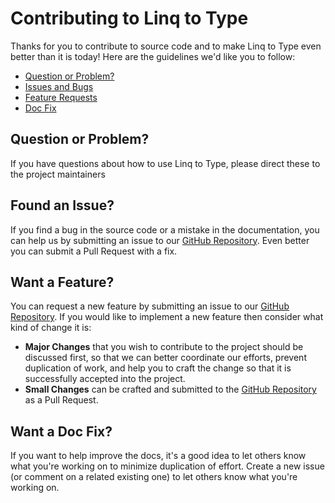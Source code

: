 # Contributing to Linq to Type

Thanks for you to contribute to source code and to make Linq to Type even better than it is today! Here are the guidelines we'd like you to follow:

  - [Question or Problem?](#question)
  - [Issues and Bugs](#issue)
  - [Feature Requests](#feature)
  - [Doc Fix](#docs)

## <a name="question"></a> Question or Problem?
If you have questions about how to use Linq to Type, please direct these to the project maintainers

## <a name="issue"></a> Found an Issue?

If you find a bug in the source code or a mistake in the documentation, you can help us by
submitting an issue to our [GitHub Repository][github]. Even better you can submit a Pull Request
with a fix.


## <a name="feature"></a> Want a Feature?

You can request a new feature by submitting an issue to our [GitHub Repository][github].  If you
would like to implement a new feature then consider what kind of change it is:

* **Major Changes** that you wish to contribute to the project should be discussed first, 
  so that we can better coordinate our efforts,
  prevent duplication of work, and help you to craft the change so that it is successfully accepted
  into the project.
* **Small Changes** can be crafted and submitted to the [GitHub Repository][github] as a Pull
  Request.
  
## <a name="docs"></a> Want a Doc Fix?

If you want to help improve the docs, it's a good idea to let others know what you're working on to
minimize duplication of effort. Create a new issue (or comment on a related existing one) to let
others know what you're working on.

[github]: https://github.com/nicolastakashi/linq-to-type
